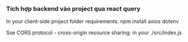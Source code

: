 ### Tích hợp backend vào project qua react query 
In your client-side project folder
requirements:
    npm install axios dotenv

Sse CORS protocol - cross-origin resource sharing: 
    in your ./src/index.js